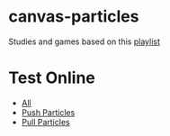 # canvas-particles

Studies and games based on this [playlist](https://www.youtube.com/watch?v=ZH1h0rMunm8&list=PL9uxHAkvBwk3nj7IZVVmxMuskRSIXNJ-B)

# Test Online
- [All](https://hovelacque.github.io/canvas-particles/)
- [Push Particles](https://hovelacque.github.io/canvas-particles/push-particles.html)
- [Pull Particles](https://hovelacque.github.io/canvas-particles/pull-particles.html)


